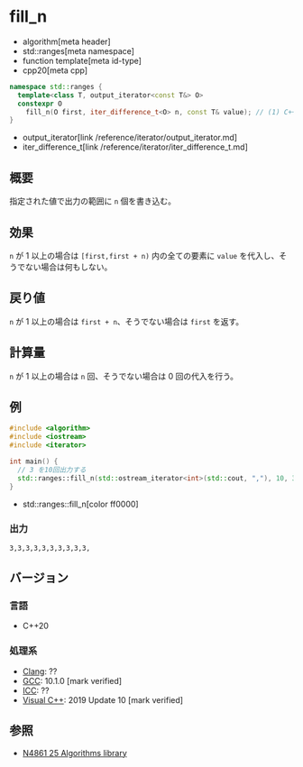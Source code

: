 # fill_n
* algorithm[meta header]
* std::ranges[meta namespace]
* function template[meta id-type]
* cpp20[meta cpp]

```cpp
namespace std::ranges {
  template<class T, output_iterator<const T&> O>
  constexpr O
    fill_n(O first, iter_difference_t<O> n, const T& value); // (1) C++20
}
```
* output_iterator[link /reference/iterator/output_iterator.md]
* iter_difference_t[link /reference/iterator/iter_difference_t.md]

## 概要
指定された値で出力の範囲に `n` 個を書き込む。


## 効果
`n` が 1 以上の場合は `[first,first + n)` 内の全ての要素に `value` を代入し、そうでない場合は何もしない。


## 戻り値
`n` が 1 以上の場合は `first + n`、そうでない場合は `first` を返す。


## 計算量
`n` が 1 以上の場合は `n` 回、そうでない場合は 0 回の代入を行う。


## 例
```cpp example
#include <algorithm>
#include <iostream>
#include <iterator>

int main() {
  // 3 を10回出力する
  std::ranges::fill_n(std::ostream_iterator<int>(std::cout, ","), 10, 3);
}
```
* std::ranges::fill_n[color ff0000]

### 出力
```
3,3,3,3,3,3,3,3,3,3,
```


## バージョン
### 言語
- C++20

### 処理系
- [Clang](/implementation.md#clang): ??
- [GCC](/implementation.md#gcc): 10.1.0 [mark verified]
- [ICC](/implementation.md#icc): ??
- [Visual C++](/implementation.md#visual_cpp): 2019 Update 10 [mark verified]

## 参照
- [N4861 25 Algorithms library](https://timsong-cpp.github.io/cppwp/n4861/algorithms)
